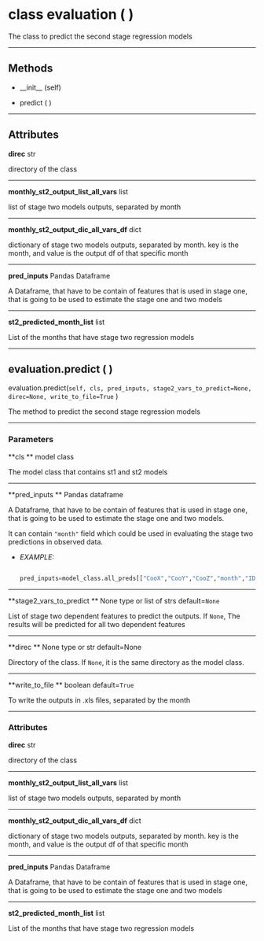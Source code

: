 # class evaluation ( )

The class to predict the second stage regression models

---



## **Methods**

* \_\_init__ (self)  

* predict ( )

---


## **Attributes**

**direc** str

directory of the class

---
**monthly_st2_output_list_all_vars** list

list of stage two models outputs, separated by month

---
**monthly_st2_output_dic_all_vars_df** dict

dictionary of stage two models outputs, separated by month. key is the month, and value is the output df of that specific month

---
**pred_inputs** Pandas Dataframe

A Dataframe, that have to be contain of features that is used in stage one, that is going to be used to estimate the stage one and two models

---
**st2_predicted_month_list** list

List of the months that have stage two regression models

---


## evaluation.predict ( )

evaluation.predict(`self, cls, pred_inputs, stage2_vars_to_predict=None, direc=None, write_to_file=True` )

The method to predict the second stage regression models

---


### **Parameters**

**cls ** model class

The model class that contains st1 and st2 models

---
**pred_inputs ** Pandas dataframe

A Dataframe, that have to be contain of features that is used in stage one, that is going to be used to estimate the stage one and two models.

It can contain `"month"` field which could be used in evaluating the stage two predictions in observed data.

* *EXAMPLE:*
    ```python

    pred_inputs=model_class.all_preds[["CooX","CooY","CooZ","month","ID"]].reset_index()

    ```

---
**stage2_vars_to_predict ** None type or list of strs default=`None`

List of stage two dependent features to predict the outputs. If `None`, The results will be predicted for all two dependent features

---
**direc ** None type or str default=None

Directory of the class. If `None`, it is the same directory as the model class.

---
**write_to_file ** boolean default=`True`

To write the outputs in .xls files, separated by the month

---


### **Attributes**

**direc** str

directory of the class

---
**monthly_st2_output_list_all_vars** list

list of stage two models outputs, separated by month

---
**monthly_st2_output_dic_all_vars_df** dict

dictionary of stage two models outputs, separated by month. key is the month, and value is the output df of that specific month

---
**pred_inputs** Pandas Dataframe

A Dataframe, that have to be contain of features that is used in stage one, that is going to be used to estimate the stage one and two models

---
**st2_predicted_month_list** list

List of the months that have stage two regression models
